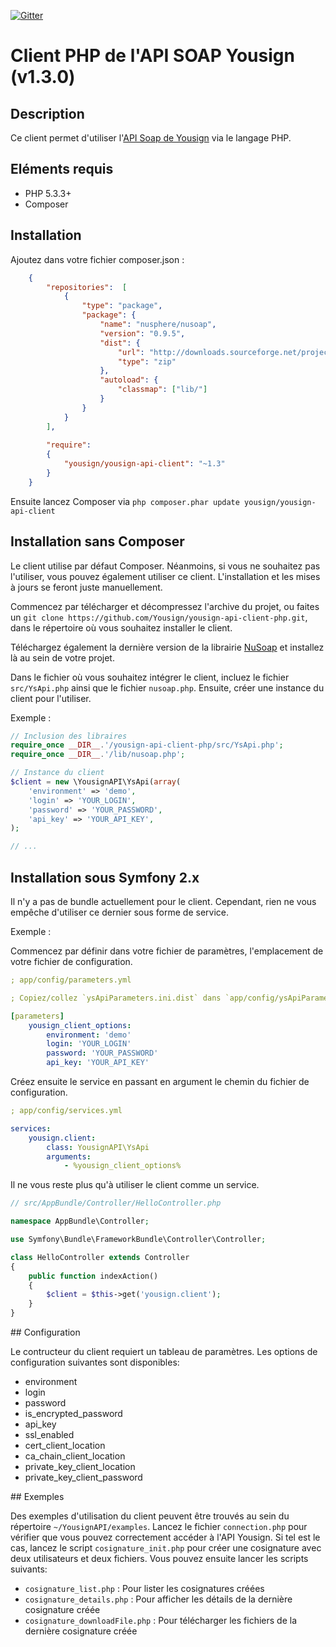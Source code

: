 [![Gitter](https://badges.gitter.im/Join%20Chat.svg)](https://gitter.im/Yousign/yousign-api-client-php?utm_source=badge&utm_medium=badge&utm_campaign=pr-badge&utm_content=body_badge)

# Client PHP de l'API SOAP Yousign (v1.3.0)

## Description

Ce client permet d'utiliser l'[API Soap de Yousign](http://developer.yousign.fr) via le langage PHP.

## Eléments requis

 - PHP 5.3.3+
 - Composer

## Installation

Ajoutez dans votre fichier composer.json :

```json
    {
        "repositories":  [
            {
                "type": "package",
                "package": {
                    "name": "nusphere/nusoap",
                    "version": "0.9.5",
                    "dist": {
                        "url": "http://downloads.sourceforge.net/project/nusoap/nusoap/0.9.5/nusoap-0.9.5.zip",
                        "type": "zip"
                    },
                    "autoload": {
                        "classmap": ["lib/"]
                    }
                }
            }
        ],
        
        "require": 
        {
            "yousign/yousign-api-client": "~1.3"
        }
    }
```

Ensuite lancez Composer via `php composer.phar update yousign/yousign-api-client`

## Installation sans Composer

Le client utilise par défaut Composer. Néanmoins, si vous ne souhaitez pas l'utiliser, vous pouvez également utiliser ce client.
L'installation et les mises à jours se feront juste manuellement.

Commencez par télécharger et décompressez l'archive du projet, ou faites un `git clone https://github.com/Yousign/yousign-api-client-php.git`,
dans le répertoire où vous souhaitez installer le client.

Téléchargez également la dernière version de la librairie [NuSoap](http://sourceforge.net/projects/nusoap/) et installez là au sein de votre projet.

Dans le fichier où vous souhaitez intégrer le client, incluez le fichier `src/YsApi.php` ainsi que le fichier `nusoap.php`.
Ensuite, créer une instance du client pour l'utiliser.

Exemple :

```php
// Inclusion des libraires 
require_once __DIR__.'/yousign-api-client-php/src/YsApi.php';
require_once __DIR__.'/lib/nusoap.php';

// Instance du client
$client = new \YousignAPI\YsApi(array(
    'environment' => 'demo',
    'login' => 'YOUR_LOGIN',
    'password' => 'YOUR_PASSWORD',
    'api_key' => 'YOUR_API_KEY',
);

// ...
```

## Installation sous Symfony 2.x

Il n'y a pas de bundle actuellement pour le client. 
Cependant, rien ne vous empêche d'utiliser ce dernier sous forme de service.

Exemple :

Commencez par définir dans votre fichier de paramètres, l'emplacement de votre fichier de configuration.

```yaml
; app/config/parameters.yml

; Copiez/collez `ysApiParameters.ini.dist` dans `app/config/ysApiParameters.ini`

[parameters]
    yousign_client_options:
        environment: 'demo'
        login: 'YOUR_LOGIN'
        password: 'YOUR_PASSWORD'
        api_key: 'YOUR_API_KEY'
```

Créez ensuite le service en passant en argument le chemin du fichier de configuration.

```yaml
; app/config/services.yml

services:
    yousign.client:
        class: YousignAPI\YsApi
        arguments:
            - %yousign_client_options%
```

Il ne vous reste plus qu'à utiliser le client comme un service.

```php
// src/AppBundle/Controller/HelloController.php

namespace AppBundle\Controller;

use Symfony\Bundle\FrameworkBundle\Controller\Controller;

class HelloController extends Controller
{
    public function indexAction()
    {
        $client = $this->get('yousign.client');
    }
}
```

## Configuration

Le contructeur du client requiert un tableau de paramètres. Les options de configuration suivantes sont disponibles:

 - environment
 - login
 - password
 - is_encrypted_password
 - api_key
 - ssl_enabled
 - cert_client_location
 - ca_chain_client_location
 - private_key_client_location
 - private_key_client_password

## Exemples

Des exemples d'utilisation du client peuvent être trouvés au sein du répertoire `~/YousignAPI/examples`.
Lancez le fichier `connection.php` pour vérifier que vous pouvez correctement accéder à l'API Yousign.
Si tel est le cas, lancez le script `cosignature_init.php` pour créer une cosignature avec deux utilisateurs et deux fichiers.
Vous pouvez ensuite lancer les scripts suivants:

 - `cosignature_list.php` : Pour lister les cosignatures créées
 - `cosignature_details.php` : Pour afficher les détails de la dernière cosignature créée
 - `cosignature_downloadFile.php` : Pour télécharger les fichiers de la dernière cosignature créée
